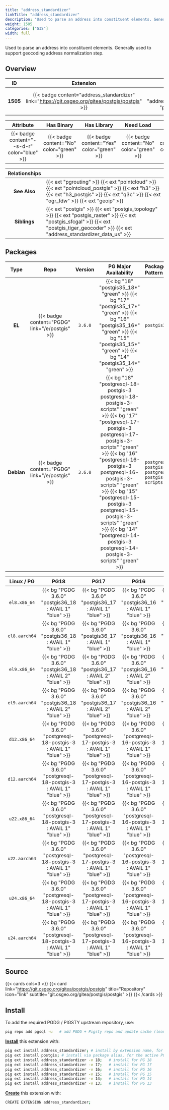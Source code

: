 ```yaml
---
title: "address_standardizer"
linkTitle: "address_standardizer"
description: "Used to parse an address into constituent elements. Generally used to support geocoding address normalization step."
weight: 1505
categories: ["GIS"]
width: full
---
```


Used to parse an address into constituent elements. Generally used to support geocoding address normalization step.


## Overview

|    ID    | Extension |  Package   | Version |        Category        |           License            |       Language       |
|:--------:|:---------:|:----------:|:-------:|:----------------------:|:----------------------------:|:--------------------:|
| **1505** | {{< badge content="address_standardizer" link="https://git.osgeo.org/gitea/postgis/postgis" >}} | {{< ext "address_standardizer" "postgis" >}} | `3.6.0` | {{< category "GIS" >}} | {{< license "GPL-2.0" >}} | {{< language "C" >}} |


|  Attribute | Has Binary | Has Library | Need Load | Has DDL | Relocatable | Trusted |
|:----------:|:----------:|:-----------:|:---------:|:-------:|:-----------:|:-------:|
| {{< badge content="--s-d-r" color="blue" >}} | {{< badge content="No" color="green" >}} | {{< badge content="Yes" color="green" >}} | {{< badge content="No" color="green" >}} | {{< badge content="Yes" color="green" >}} | {{< badge content="yes" color="green" >}} | {{< badge content="no" color="red" >}} |


| **Relationships** |   |
|:-----------------:|:----|
|   **See Also**    | {{< ext "pgrouting" >}} {{< ext "pointcloud" >}} {{< ext "pointcloud_postgis" >}} {{< ext "h3" >}} {{< ext "h3_postgis" >}} {{< ext "q3c" >}} {{< ext "ogr_fdw" >}} {{< ext "geoip" >}} |
|    **Siblings**   | {{< ext "postgis" >}} {{< ext "postgis_topology" >}} {{< ext "postgis_raster" >}} {{< ext "postgis_sfcgal" >}} {{< ext "postgis_tiger_geocoder" >}} {{< ext "address_standardizer_data_us" >}} |


## Packages

| Type | Repo | Version | PG Major Availability | Package Pattern | Dependencies |
|:----:|:----:|:-------:|:---------------------:|:----------------|:------------:|
| **EL** | {{< badge content="PGDG" link="/e/postgis" >}} | `3.6.0` | {{< bg "18" "postgis35_18*" "green" >}} {{< bg "17" "postgis35_17*" "green" >}} {{< bg "16" "postgis35_16*" "green" >}} {{< bg "15" "postgis35_15*" "green" >}} {{< bg "14" "postgis35_14*" "green" >}} | `postgis35_$v*` | - |
| **Debian** | {{< badge content="PGDG" link="/e/postgis" >}} | `3.6.0` | {{< bg "18" "postgresql-18-postgis-3 postgresql-18-postgis-3-scripts" "green" >}} {{< bg "17" "postgresql-17-postgis-3 postgresql-17-postgis-3-scripts" "green" >}} {{< bg "16" "postgresql-16-postgis-3 postgresql-16-postgis-3-scripts" "green" >}} {{< bg "15" "postgresql-15-postgis-3 postgresql-15-postgis-3-scripts" "green" >}} {{< bg "14" "postgresql-14-postgis-3 postgresql-14-postgis-3-scripts" "green" >}} | `postgresql-$v-postgis-3 postgresql-$v-postgis-3-scripts` | - |


| **Linux** / **PG** |                  **PG18**                   |                  **PG17**                   |                  **PG16**                   |                  **PG15**                   |                  **PG14**                   |
|:------------------:|:-------------------------------------------:|:-------------------------------------------:|:-------------------------------------------:|:-------------------------------------------:|:-------------------------------------------:|
|    `el8.x86_64`    | {{< bg "PGDG 3.6.0" "postgis36_18 : AVAIL 1" "blue" >}} | {{< bg "PGDG 3.6.0" "postgis36_17 : AVAIL 1" "blue" >}} | {{< bg "PGDG 3.6.0" "postgis36_16 : AVAIL 1" "blue" >}} | {{< bg "PGDG 3.6.0" "postgis36_15 : AVAIL 1" "blue" >}} | {{< bg "PGDG 3.6.0" "postgis36_14 : AVAIL 1" "blue" >}} |
|    `el8.aarch64`    | {{< bg "PGDG 3.6.0" "postgis36_18 : AVAIL 1" "blue" >}} | {{< bg "PGDG 3.6.0" "postgis36_17 : AVAIL 1" "blue" >}} | {{< bg "PGDG 3.6.0" "postgis36_16 : AVAIL 1" "blue" >}} | {{< bg "PGDG 3.6.0" "postgis36_15 : AVAIL 1" "blue" >}} | {{< bg "PGDG 3.6.0" "postgis36_14 : AVAIL 1" "blue" >}} |
|    `el9.x86_64`    | {{< bg "PGDG 3.6.0" "postgis36_18 : AVAIL 2" "blue" >}} | {{< bg "PGDG 3.6.0" "postgis36_17 : AVAIL 2" "blue" >}} | {{< bg "PGDG 3.6.0" "postgis36_16 : AVAIL 2" "blue" >}} | {{< bg "PGDG 3.6.0" "postgis36_15 : AVAIL 2" "blue" >}} | {{< bg "PGDG 3.6.0" "postgis36_14 : AVAIL 2" "blue" >}} |
|    `el9.aarch64`    | {{< bg "PGDG 3.6.0" "postgis36_18 : AVAIL 2" "blue" >}} | {{< bg "PGDG 3.6.0" "postgis36_17 : AVAIL 2" "blue" >}} | {{< bg "PGDG 3.6.0" "postgis36_16 : AVAIL 2" "blue" >}} | {{< bg "PGDG 3.6.0" "postgis36_15 : AVAIL 2" "blue" >}} | {{< bg "PGDG 3.6.0" "postgis36_14 : AVAIL 2" "blue" >}} |
|    `d12.x86_64`    | {{< bg "PGDG 3.6.0" "postgresql-18-postgis-3 : AVAIL 1" "blue" >}} | {{< bg "PGDG 3.6.0" "postgresql-17-postgis-3 : AVAIL 1" "blue" >}} | {{< bg "PGDG 3.6.0" "postgresql-16-postgis-3 : AVAIL 1" "blue" >}} | {{< bg "PGDG 3.6.0" "postgresql-15-postgis-3 : AVAIL 1" "blue" >}} | {{< bg "PGDG 3.6.0" "postgresql-14-postgis-3 : AVAIL 1" "blue" >}} |
|    `d12.aarch64`    | {{< bg "PGDG 3.6.0" "postgresql-18-postgis-3 : AVAIL 1" "blue" >}} | {{< bg "PGDG 3.6.0" "postgresql-17-postgis-3 : AVAIL 1" "blue" >}} | {{< bg "PGDG 3.6.0" "postgresql-16-postgis-3 : AVAIL 1" "blue" >}} | {{< bg "PGDG 3.6.0" "postgresql-15-postgis-3 : AVAIL 1" "blue" >}} | {{< bg "PGDG 3.6.0" "postgresql-14-postgis-3 : AVAIL 1" "blue" >}} |
|    `u22.x86_64`    | {{< bg "PGDG 3.6.0" "postgresql-18-postgis-3 : AVAIL 1" "blue" >}} | {{< bg "PGDG 3.6.0" "postgresql-17-postgis-3 : AVAIL 1" "blue" >}} | {{< bg "PGDG 3.6.0" "postgresql-16-postgis-3 : AVAIL 1" "blue" >}} | {{< bg "PGDG 3.6.0" "postgresql-15-postgis-3 : AVAIL 1" "blue" >}} | {{< bg "PGDG 3.6.0" "postgresql-14-postgis-3 : AVAIL 1" "blue" >}} |
|    `u22.aarch64`    | {{< bg "PGDG 3.6.0" "postgresql-18-postgis-3 : AVAIL 1" "blue" >}} | {{< bg "PGDG 3.6.0" "postgresql-17-postgis-3 : AVAIL 1" "blue" >}} | {{< bg "PGDG 3.6.0" "postgresql-16-postgis-3 : AVAIL 1" "blue" >}} | {{< bg "PGDG 3.6.0" "postgresql-15-postgis-3 : AVAIL 1" "blue" >}} | {{< bg "PGDG 3.6.0" "postgresql-14-postgis-3 : AVAIL 1" "blue" >}} |
|    `u24.x86_64`    | {{< bg "PGDG 3.6.0" "postgresql-18-postgis-3 : AVAIL 1" "blue" >}} | {{< bg "PGDG 3.6.0" "postgresql-17-postgis-3 : AVAIL 1" "blue" >}} | {{< bg "PGDG 3.6.0" "postgresql-16-postgis-3 : AVAIL 1" "blue" >}} | {{< bg "PGDG 3.6.0" "postgresql-15-postgis-3 : AVAIL 1" "blue" >}} | {{< bg "PGDG 3.6.0" "postgresql-14-postgis-3 : AVAIL 1" "blue" >}} |
|    `u24.aarch64`    | {{< bg "PGDG 3.6.0" "postgresql-18-postgis-3 : AVAIL 1" "blue" >}} | {{< bg "PGDG 3.6.0" "postgresql-17-postgis-3 : AVAIL 1" "blue" >}} | {{< bg "PGDG 3.6.0" "postgresql-16-postgis-3 : AVAIL 1" "blue" >}} | {{< bg "PGDG 3.6.0" "postgresql-15-postgis-3 : AVAIL 1" "blue" >}} | {{< bg "PGDG 3.6.0" "postgresql-14-postgis-3 : AVAIL 1" "blue" >}} |


## Source

{{< cards cols=3 >}}
{{< card link="https://git.osgeo.org/gitea/postgis/postgis" title="Repository" icon="link" subtitle="git.osgeo.org/gitea/postgis/postgis" >}}
{{< /cards >}}


## Install

To add the required PGDG / PIGSTY upstream repository, use:

```bash
pig repo add pgsql -u   # add PGDG + Pigsty repo and update cache (leave existing repos)
```

[**Install**](https://ext.pgsty.com/usage/install) this extension with:

```bash
pig ext install address_standardizer; # install by extension name, for the current active PG version
pig ext install postgis; # install via package alias, for the active PG version
pig ext install address_standardizer -v 18;   # install for PG 18
pig ext install address_standardizer -v 17;   # install for PG 17
pig ext install address_standardizer -v 16;   # install for PG 16
pig ext install address_standardizer -v 15;   # install for PG 15
pig ext install address_standardizer -v 14;   # install for PG 14
pig ext install address_standardizer -v 13;   # install for PG 13

```

[**Create**](https://ext.pgsty.com/usage/create) this extension with:

```bash
CREATE EXTENSION address_standardizer;
```

